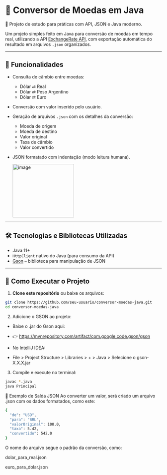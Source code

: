 # 💱 Conversor de Moedas em Java

📌 Projeto de estudo para práticas com API, JSON e Java moderno.

Um projeto simples feito em Java para conversão de moedas em tempo real, utilizando a API [ExchangeRate API](https://www.exchangerate-api.com/), com exportação automática do resultado em arquivos `.json` organizados.

---

## 📌 Funcionalidades

- Consulta de câmbio entre moedas:
  - Dólar ⇄ Real
  - Dólar ⇄ Peso Argentino
  - Dólar ⇄ Euro
- Conversão com valor inserido pelo usuário.
- Geração de arquivos `.json` com os detalhes da conversão:
  - Moeda de origem
  - Moeda de destino
  - Valor original
  - Taxa de câmbio
  - Valor convertido
- JSON formatado com indentação (modo leitura humana).

  <img width="197" height="171" alt="image" src="https://github.com/user-attachments/assets/d7bf1a5c-dc58-46ee-8576-0af1517b16a4" />

---

## 🛠️ Tecnologias e Bibliotecas Utilizadas

- Java 11+  
- `HttpClient` nativo do Java (para consumo da API)  
- [Gson](https://github.com/google/gson) – biblioteca para manipulação de JSON

---

## 🚀 Como Executar o Projeto

1. **Clone este repositório** ou baixe os arquivos:

```bash
git clone https://github.com/seu-usuario/conversor-moedas-java.git
cd conversor-moedas-java
```

2. Adicione o GSON ao projeto:

  - Baixe o .jar do Gson aqui:
  - 👉 https://mvnrepository.com/artifact/com.google.code.gson/gson

  - No IntelliJ IDEA:
  - File > Project Structure > Libraries > + > Java > Selecione o gson-X.X.X.jar

3. Compile e execute no terminal:
``` bash
javac *.java
java Principal
```

📄 Exemplo de Saída JSON
Ao converter um valor, será criado um arquivo .json com os dados formatados, como este:
``` bash
{ 
  "de": "USD",
  "para": "BRL", 
  "valorOriginal": 100.0,
  "taxa": 5.42,
  "convertido": 542.0 
}
```

O nome do arquivo segue o padrão da conversão, como:

dolar_para_real.json

euro_para_dolar.json

